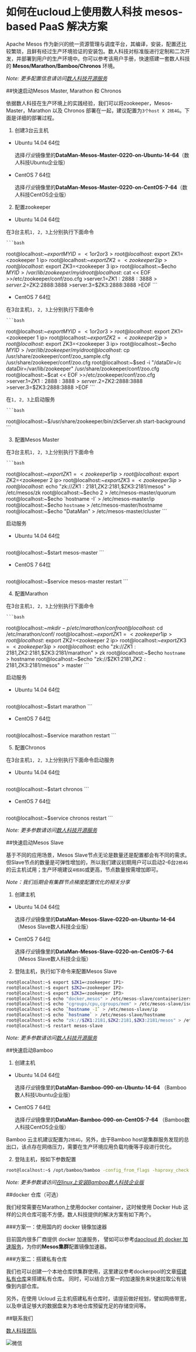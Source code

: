 如何在ucloud上使用数人科技 mesos-based PaaS 解决方案
======================================================

Apache Mesos 作为新兴的统一资源管理与调度平台，其编译，安装，配置还比较繁琐，且鲜有经过生产环境验证的安装包。数人科技对标准版进行定制和二次开发，并部署到用户的生产环境中。你可以参考该用户手册，快速搭建一套数人科技的 **Mesos/Marathon/Bamboo/Chronos** 环境。

*Note: 更多配置信息请访问[数人科技开源服务](http://get.dataman.io)*


##快速启动Mesos Master, Marathon 和 Chronos

依据数人科技在生产环境上的实践经验，我们可以将zookeeper，Mesos-Master，Marathon 以及 Chronos 部署在一起，建议配置为``3个host X 2核4G``。下面是详细的部署过程。

1. 创建3台云主机

  * Ubuntu 14.04 64位

    选择*行业*镜像里的**DataMan-Mesos-Master-0220-on-Ubuntu-14-64**（数人科技Ubuntu企业版）

  * CentOS 7 64位
  
     选择*行业*镜像里的**DataMan-Mesos-Master-0220-on-CentOS-7-64**（数人科技CentOS企业版）

2. 配置zookeeper

  * Ubuntu 14.04 64位

 在3台主机``1, 2, 3``上分别执行下面命令
 
    ```bash
   root@localhost:~$export MYID=<1 or 2 or 3>
   root@localhost:~$export ZK1=<zookeeper 1 ip>
   root@localhost:~$export ZK2=<zookeeper 2 ip>
   root@localhost:~$export ZK3=<zookeeper 3 ip>
   root@localhost:~$echo $MYID > /var/lib/zookeeper/myid
   root@localhost:~$cat << EOF >>/etc/zookeeper/conf/zoo.cfg
    >server.1=$ZK1:2888:3888
    >server.2=$ZK2:2888:3888
    >server.3=$ZK3:2888:3888
    >EOF
    ```

  * CentOS 7 64位

  在3台主机``1, 2, 3``上分别执行下面命令
 
    ```bash
   root@localhost:~$export MYID=<1 or 2 or 3>
   root@localhost:~$export ZK1=<zookeeper 1 ip>
   root@localhost:~$export ZK2=<zookeeper 2 ip>
   root@localhost:~$export ZK3=<zookeeper 3 ip>
   root@localhost:~$echo $MYID > /var/lib/zookeeper/myid
   root@localhost:~$cp /usr/share/zookeeper/conf/zoo_sample.cfg /usr/share/zookeeper/conf/zoo.cfg
   root@localhost:~$sed -i "/dataDir=/c dataDir=/var/lib/zookeeper" /usr/share/zookeeper/conf/zoo.cfg
   root@localhost:~$cat << EOF >>/etc/zookeeper/conf/zoo.cfg
    >server.1=$ZK1:2888:3888
    >server.2=$ZK2:2888:3888
    >server.3=$ZK3:2888:3888
    >EOF
    ```

  在``1, 2, 3``上启动服务

    ```bash
   root@localhost:~$/usr/share/zookeeper/bin/zkServer.sh start-background
    ```

3. 配置Mesos Master

  在3台主机``1, 2, 3``上分别执行下面命令
  
    ```bash
   root@localhost:~$export ZK1=<zookeeper 1 ip>
   root@localhost:~$export ZK2=<zookeeper 2 ip>
   root@localhost:~$export ZK3=<zookeeper 3 ip>
   root@localhost:~$echo "zk://$ZK1:2181,$ZK2:2181,$ZK3:2181/mesos" > /etc/mesos/zk
   root@localhost:~$echo 2 > /etc/mesos-master/quorum
   root@localhost:~$echo `hostname -I` > /etc/mesos-master/ip
   root@localhost:~$echo `hostname` > /etc/mesos-master/hostname
   root@localhost:~$echo "DataMan" > /etc/mesos-master/cluster
    ```
 
  启动服务
  
  * Ubuntu 14.04 64位
 
    ```bash
   root@localhost:~$start mesos-master
    ```
 
  * CentOS 7 64位
 
    ```bash
   root@localhost:~$service mesos-master restart
    ```

4. 配置Marathon

  在3台主机``1, 2, 3``上分别执行下面命令

    ```bash
   root@localhost:~$mkdir -p  /etc/marathon/conf
   root@localhost:~$cd /etc/marathon/conf/
   root@localhost:~$export ZK1=<zookeeper 1 ip>
   root@localhost:~$export ZK2=<zookeeper 2 ip>
   root@localhost:~$export ZK3=<zookeeper 3 ip>
   root@localhost:~$echo "zk://$ZK1:2181,$ZK2:2181,$ZK3:2181/marathon" > zk
   root@localhost:~$echo `hostname` > hostname
   root@localhost:~$echo "zk://$ZK1:2181,$ZK2:2181,$ZK3:2181/mesos" > master
    ```
 
  启动服务
  
  * Ubuntu 14.04 64位
 
    ```bash
   root@localhost:~$start marathon
    ```
 
  * CentOS 7 64位
 
    ```bash
   root@localhost:~$service marathon restart
    ```


5. 配置Chronos


  在3台主机``1, 2, 3``上分别执行下面命令启动服务
  
  * Ubuntu 14.04 64位
 
    ```bash
   root@localhost:~$start chronos
    ```
 
  * CentOS 7 64位
 
    ```bash
   root@localhost:~$service chronos restart
    ```

 *Note: 更多参数请访问[数人科技开源服务](http://get.dataman.io)*


##快速启动Mesos Slave

基于不同的应用场景，Mesos Slave节点无论是数量还是配置都会有不同的需求。但Slave节点的数量是可弹性增加的，所以我们建议初期用户可以启动2-6台``2核4G``的云主机试用；生产环境建议``4核8G``或更高，节点数量按需增加即可。

*Note：我们后期会有集群节点梯度配置优化的相关分享*

1. 创建主机

  * Ubuntu 14.04 64位

    选择*行业*镜像里的**DataMan-Mesos-Slave-0220-on-Ubuntu-14-64** （Mesos Slave数人科技企业版）

  * CentOS 7 64位
  
     选择*行业*镜像里的**DataMan-Mesos-Slave-0220-on-CentOS-7-64**（Mesos Slave数人科技企业版）

2. 登陆主机，执行如下命令来配置Mesos Slave

  ```bash
 root@localhost:~$ export $ZK1=<zookeeper IP1>
 root@localhost:~$ export $ZK2=<zookeeper IP2>
 root@localhost:~$ export $ZK3=<zookeeper IP3>
 root@localhost:~$ echo "docker,mesos" > /etc/mesos-slave/containerizers
 root@localhost:~$ echo "cgroups/cpu,cgroups/mem" > /etc/mesos-slave/isolation
 root@localhost:~$ echo `hostname -I` > /etc/mesos-slave/ip
 root@localhost:~$ echo `hostname` > /etc/mesos-slave/hostname
 root@localhost:~$ echo "zk://$ZK1:2181,$ZK2:2181,$ZK3:2181/mesos" > /etc/mesos/zk
 root@localhost:~$ restart mesos-slave
  ```
  *Note: 更多参数请访问[数人科技开源服务](http://get.dataman.io)*


##快速启动Bamboo

1. 创建主机

  * Ubuntu 14.04 64位

    选择*行业*镜像里的**DataMan-Bamboo-090-on-Ubuntu-14-64** （Bamboo数人科技Ubuntu企业版）

  * CentOS 7 64位
  
     选择*行业*镜像里的**DataMan-Bamboo-090-on-CentOS-7-64** （Bamboo数人科技CentOS企业版）

  Bamboo 云主机建议配置为``2核4G``，另外，由于Bamboo host是集群服务发现的总出口，该点存在网络压力，需要在生产环境应用负载均衡等手段进行优化。

2. 登陆主机，按如下参数配置

  ```bash
 root@localhost:~$ /opt/bamboo/bamboo -config_from_flags -haproxy_check -bamboo_endpoint="http://<本机IP>:8000" -bamboo_zk_host="<IP1>:2181,<IP2>:2181,<IP3>:2181" -marathon_endpoint="http://<Marathon IP>:8080"
  ```
  *Note: 更多参数请访问[在linux上安装Bamboo数人科技企业版](http://get.dataman.io/#bamboo)*


##docker 仓库（可选）

  我们经常需要在Marathon上使用docker container，这时候使用 Docker Hub 这样的公共仓库可能不方便。数人科技提供的解决方案有如下两个。

###方案一：使用国内的 docker 镜像加速器

  目前国内很多厂商提供 docker 加速服务， 譬如可以参考[daocloud 的 docker 加速服务](http://get.daocloud.io/)，为你的**Mesos集群**配置镜像加速器。

###方案二：搭建私有仓库

  我们也可以创建一个本地仓库供集群使用，这里建议参考dockerpool的文章[搭建私有仓库](http://dockerpool.com/static/books/docker_practice/repository/local_repo.html)来搭建私有仓库。 同时，可以结合方案一的加速服务来快速拉取公有镜像到内部仓库。
  
  另外，在使用 Ucloud 云主机搭建私有仓库时，请提前做好规划，譬如网络带宽，以及申请足够大的数据盘来为本地仓库预留充足的存储空间等。

##联系我们

  [数人科技团队](http://www.dataman-inc.com/contact.html)

  ![微信](http://www.dataman-inc.com/images/code-weixin.jpg)
